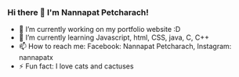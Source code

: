 ### Hi there 👋 I'm Nannapat Petcharach!

- 🔭 I’m currently working on my portfolio website :D
- 🌱 I’m currently learning Javascript, html, CSS, java, C, C++
- 📫 How to reach me: Facebook: Nannapat Petcharach, Instagram: nannapatx
- ⚡ Fun fact: I love cats and cactuses

